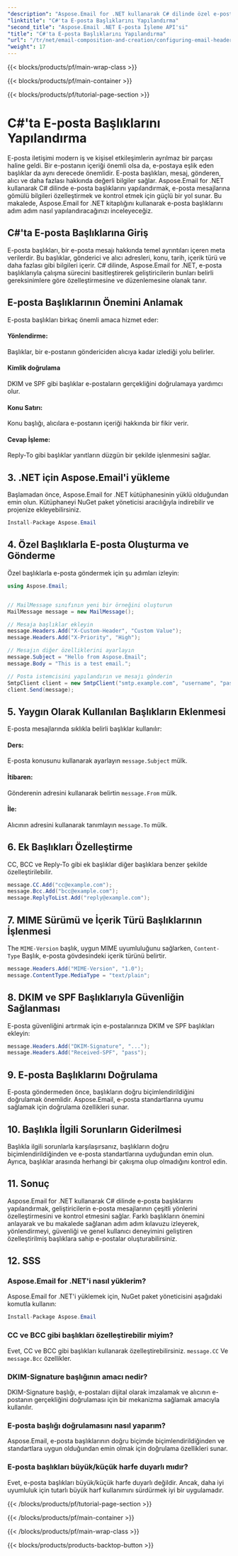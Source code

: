 ```yaml
---
"description": "Aspose.Email for .NET kullanarak C# dilinde özel e-posta başlıklarının nasıl yapılandırılacağını öğrenin. Kaynak kodu dahil adım adım kılavuz. E-posta denetimini ve güvenliğini artırın."
"linktitle": "C#'ta E-posta Başlıklarını Yapılandırma"
"second_title": "Aspose.Email .NET E-posta İşleme API'si"
"title": "C#'ta E-posta Başlıklarını Yapılandırma"
"url": "/tr/net/email-composition-and-creation/configuring-email-headers-in-csharp/"
"weight": 17
---
```


{{< blocks/products/pf/main-wrap-class >}}

{{< blocks/products/pf/main-container >}}

{{< blocks/products/pf/tutorial-page-section >}}

# C#'ta E-posta Başlıklarını Yapılandırma


E-posta iletişimi modern iş ve kişisel etkileşimlerin ayrılmaz bir parçası haline geldi. Bir e-postanın içeriği önemli olsa da, e-postaya eşlik eden başlıklar da aynı derecede önemlidir. E-posta başlıkları, mesaj, gönderen, alıcı ve daha fazlası hakkında değerli bilgiler sağlar. Aspose.Email for .NET kullanarak C# dilinde e-posta başlıklarını yapılandırmak, e-posta mesajlarına gömülü bilgileri özelleştirmek ve kontrol etmek için güçlü bir yol sunar. Bu makalede, Aspose.Email for .NET kitaplığını kullanarak e-posta başlıklarını adım adım nasıl yapılandıracağınızı inceleyeceğiz.

## C#'ta E-posta Başlıklarına Giriş

E-posta başlıkları, bir e-posta mesajı hakkında temel ayrıntıları içeren meta verilerdir. Bu başlıklar, gönderici ve alıcı adresleri, konu, tarih, içerik türü ve daha fazlası gibi bilgileri içerir. C# dilinde, Aspose.Email for .NET, e-posta başlıklarıyla çalışma sürecini basitleştirerek geliştiricilerin bunları belirli gereksinimlere göre özelleştirmesine ve düzenlemesine olanak tanır.

## E-posta Başlıklarının Önemini Anlamak

E-posta başlıkları birkaç önemli amaca hizmet eder:
#### Yönlendirme: 
Başlıklar, bir e-postanın göndericiden alıcıya kadar izlediği yolu belirler.
#### Kimlik doğrulama
DKIM ve SPF gibi başlıklar e-postaların gerçekliğini doğrulamaya yardımcı olur.
#### Konu Satırı: 
Konu başlığı, alıcılara e-postanın içeriği hakkında bir fikir verir.
#### Cevap İşleme: 
Reply-To gibi başlıklar yanıtların düzgün bir şekilde işlenmesini sağlar.

## 3. .NET için Aspose.Email'i yükleme

Başlamadan önce, Aspose.Email for .NET kütüphanesinin yüklü olduğundan emin olun. Kütüphaneyi NuGet paket yöneticisi aracılığıyla indirebilir ve projenize ekleyebilirsiniz.

```csharp
Install-Package Aspose.Email
```

## 4. Özel Başlıklarla E-posta Oluşturma ve Gönderme

Özel başlıklarla e-posta göndermek için şu adımları izleyin:

```csharp
using Aspose.Email;


// MailMessage sınıfının yeni bir örneğini oluşturun
MailMessage message = new MailMessage();

// Mesaja başlıklar ekleyin
message.Headers.Add("X-Custom-Header", "Custom Value");
message.Headers.Add("X-Priority", "High");

// Mesajın diğer özelliklerini ayarlayın
message.Subject = "Hello from Aspose.Email";
message.Body = "This is a test email.";

// Posta istemcisini yapılandırın ve mesajı gönderin
SmtpClient client = new SmtpClient("smtp.example.com", "username", "password");
client.Send(message);
```

## 5. Yaygın Olarak Kullanılan Başlıkların Eklenmesi

E-posta mesajlarında sıklıkla belirli başlıklar kullanılır:

#### Ders: 
E-posta konusunu kullanarak ayarlayın `message.Subject` mülk.
#### İtibaren: 
Gönderenin adresini kullanarak belirtin `message.From` mülk.
#### İle: 
Alıcının adresini kullanarak tanımlayın `message.To` mülk.

## 6. Ek Başlıkları Özelleştirme

CC, BCC ve Reply-To gibi ek başlıklar diğer başlıklara benzer şekilde özelleştirilebilir.

```csharp
message.CC.Add("cc@example.com");
message.Bcc.Add("bcc@example.com");
message.ReplyToList.Add("reply@example.com");
```

## 7. MIME Sürümü ve İçerik Türü Başlıklarının İşlenmesi

The `MIME-Version` başlık, uygun MIME uyumluluğunu sağlarken, `Content-Type` Başlık, e-posta gövdesindeki içerik türünü belirtir.

```csharp
message.Headers.Add("MIME-Version", "1.0");
message.ContentType.MediaType = "text/plain";
```

## 8. DKIM ve SPF Başlıklarıyla Güvenliğin Sağlanması

E-posta güvenliğini artırmak için e-postalarınıza DKIM ve SPF başlıkları ekleyin:

```csharp
message.Headers.Add("DKIM-Signature", "...");
message.Headers.Add("Received-SPF", "pass");
```

## 9. E-posta Başlıklarını Doğrulama

E-posta göndermeden önce, başlıkların doğru biçimlendirildiğini doğrulamak önemlidir. Aspose.Email, e-posta standartlarına uyumu sağlamak için doğrulama özellikleri sunar.

## 10. Başlıkla İlgili Sorunların Giderilmesi

Başlıkla ilgili sorunlarla karşılaşırsanız, başlıkların doğru biçimlendirildiğinden ve e-posta standartlarına uyduğundan emin olun. Ayrıca, başlıklar arasında herhangi bir çakışma olup olmadığını kontrol edin.

## 11. Sonuç

Aspose.Email for .NET kullanarak C# dilinde e-posta başlıklarını yapılandırmak, geliştiricilerin e-posta mesajlarının çeşitli yönlerini özelleştirmesini ve kontrol etmesini sağlar. Farklı başlıkların önemini anlayarak ve bu makalede sağlanan adım adım kılavuzu izleyerek, yönlendirmeyi, güvenliği ve genel kullanıcı deneyimini geliştiren özelleştirilmiş başlıklara sahip e-postalar oluşturabilirsiniz.

## 12. SSS

### Aspose.Email for .NET'i nasıl yüklerim?

Aspose.Email for .NET'i yüklemek için, NuGet paket yöneticisini aşağıdaki komutla kullanın:
```csharp
Install-Package Aspose.Email
```

### CC ve BCC gibi başlıkları özelleştirebilir miyim?

Evet, CC ve BCC gibi başlıkları kullanarak özelleştirebilirsiniz. `message.CC` Ve `message.Bcc` özellikler.

### DKIM-Signature başlığının amacı nedir?

DKIM-Signature başlığı, e-postaları dijital olarak imzalamak ve alıcının e-postanın gerçekliğini doğrulaması için bir mekanizma sağlamak amacıyla kullanılır.

### E-posta başlığı doğrulamasını nasıl yaparım?

Aspose.Email, e-posta başlıklarının doğru biçimde biçimlendirildiğinden ve standartlara uygun olduğundan emin olmak için doğrulama özellikleri sunar.

### E-posta başlıkları büyük/küçük harfe duyarlı mıdır?

Evet, e-posta başlıkları büyük/küçük harfe duyarlı değildir. Ancak, daha iyi uyumluluk için tutarlı büyük harf kullanımını sürdürmek iyi bir uygulamadır.

{{< /blocks/products/pf/tutorial-page-section >}}

{{< /blocks/products/pf/main-container >}}

{{< /blocks/products/pf/main-wrap-class >}}

{{< blocks/products/products-backtop-button >}}